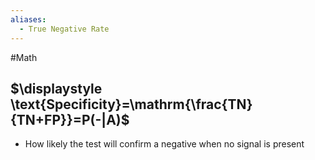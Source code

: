 ```yaml
---
aliases:
  - True Negative Rate
---
```

#Math 
## $\displaystyle \text{Specificity}=\mathrm{\frac{TN}{TN+FP}}=P(-|A)$
* How likely the test will confirm a negative when no signal is present